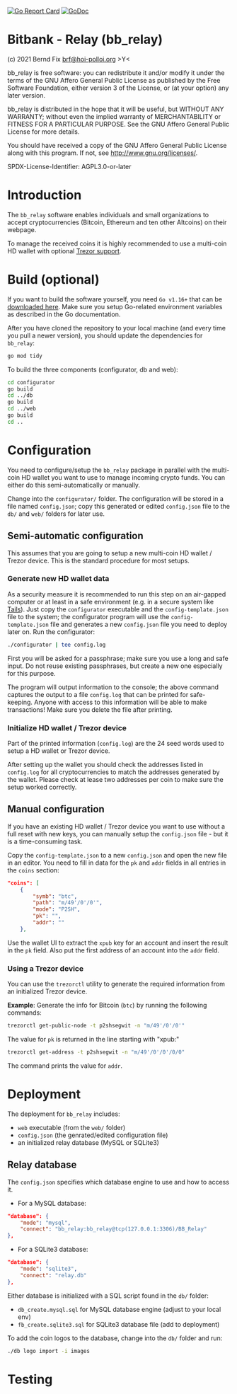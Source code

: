 [![Go Report Card](https://goreportcard.com/badge/github.com/bfix/bb_relay)](https://goreportcard.com/report/github.com/bfix/bb_relay)
[![GoDoc](https://godoc.org/github.com/bfix/bb_relay?status.svg)](https://godoc.org/github.com/bfix/bb_relay)

# Bitbank - Relay (bb_relay)

(c) 2021 Bernd Fix <brf@hoi-polloi.org>   >Y<

bb_relay is free software: you can redistribute it and/or modify it
under the terms of the GNU Affero General Public License as published
by the Free Software Foundation, either version 3 of the License,
or (at your option) any later version.

bb_relay is distributed in the hope that it will be useful, but
WITHOUT ANY WARRANTY; without even the implied warranty of
MERCHANTABILITY or FITNESS FOR A PARTICULAR PURPOSE.  See the GNU
Affero General Public License for more details.

You should have received a copy of the GNU Affero General Public License
along with this program.  If not, see <http://www.gnu.org/licenses/>.

SPDX-License-Identifier: AGPL3.0-or-later

# Introduction

The `bb_relay` software enables individuals and small organizations to accept
cryptocurrencies (Bitcoin, Ethereum and ten other Altcoins) on their webpage.

To manage the received coins it is highly recommended to use a multi-coin
HD wallet with optional [Trezor support](https://trezor.io).

# Build (optional)

If you want to build the software yourself, you need `Go v1.16+` that can be
[downloaded here](https://golang.org/dl/). Make sure you setup Go-related
environment variables as described in the Go documentation.

After you have cloned the repository to your local machine (and every time
you pull a newer version), you should update the dependencies for `bb_relay`:

```bash
go mod tidy
```

To build the three components (configurator, db and web):

```bash
cd configurator
go build
cd ../db
go build
cd ../web
go build
cd ..
```

# Configuration

You need to configure/setup the `bb_relay` package in parallel with the
multi-coin HD wallet you want to use to manage incoming crypto funds. You can
either do this semi-automatically or manually.

Change into the `configurator/` folder. The configuration will be stored in a
file named `config.json`; copy this generated or edited `config.json` file to
the `db/` and `web/` folders for later use.

## Semi-automatic configuration

This assumes that you are going to setup a new multi-coin HD wallet / Trezor
device. This is the standard procedure for most setups.

### Generate new HD wallet data

As a security measure it is recommended to run this step on an air-gapped
computer or at least in a safe environment (e.g. in a secure system like
[Tails](https://tails.boum.org)). Just copy the `configurator` executable
and the `config-template.json` file to the system; the configurator program
will use the `config-template.json` file and generates a new `config.json`
file you need to deploy later on. Run the configurator:

```bash
./configurator | tee config.log
```

First you will be asked for a passphrase; make sure you use a long and safe
input. Do not reuse existing passphrases, but create a new one especially
for this purpose.

The program will output information to the console; the above command captures
the output to a file `config.log` that can be printed for safe-keeping. Anyone
with access to this information will be able to make transactions! Make sure
you delete the file after printing.

### Initialize HD wallet / Trezor device

Part of the printed information (`config.log`) are the 24 seed words used to
setup a HD wallet or Trezor device.

After setting up the wallet you should check the addresses listed in
`config.log` for all cryptocurrencies to match the addresses generated by the
wallet. Please check at lease two addresses per coin to make sure the setup
worked correctly.

## Manual configuration

If you have an existing HD wallet / Trezor device you want to use without a
full reset with new keys, you can manually setup the `config.json` file - but
it is a time-consuming task.

Copy the `config-template.json` to a new `config.json` and open the new file
in an editor. You need to fill in data for the `pk` and `addr` fields in all
entries in the `coins` section:

```json
"coins": [
    {
        "symb": "btc",
        "path": "m/49'/0'/0'",
        "mode": "P2SH",
        "pk": "",
        "addr": ""
    },

```

Use the wallet UI to extract the `xpub` key for an account and insert the
result in the `pk` field. Also put the first address of an account into
the `addr` field.

### Using a Trezor device

You can use the `trezorctl` utility to generate the required information
from an initialized Trezor device.

**Example**: Generate the info for Bitcoin (`btc`) by running the
following commands:

```bash
trezorctl get-public-node -t p2shsegwit -n "m/49'/0'/0'"
```

The value for `pk` is returned in the line starting with "xpub:"

```bash
trezorctl get-address -t p2shsegwit -n "m/49'/0'/0'/0/0"
```

The command prints the value for `addr`.

# Deployment

The deployment for `bb_relay` includes:

* `web` executable (from the `web/` folder)
* `config.json` (the genrated/edited configuration file)
* an initialized relay database (MySQL or SQLite3)

## Relay database

The `config.json` specifies which database engine to use and how to access it.

* For a MySQL database:

```json
"database": {
    "mode": "mysql",
    "connect": "bb_relay:bb_relay@tcp(127.0.0.1:3306)/BB_Relay"
},
```

* For a SQLite3 database:

```json
"database": {
    "mode": "sqlite3",
    "connect": "relay.db"
},
```

Either database is initialized with a SQL script found in the `db/` folder:

* `db_create.mysql.sql` for MySQL database engine (adjust to your local env)
* `fb_create.sqlite3.sql` for SQLite3 database file (add to deployment)

To add the coin logos to the database, change into the `db/` folder and run:

```bash
./db logo import -i images
```

# Testing
